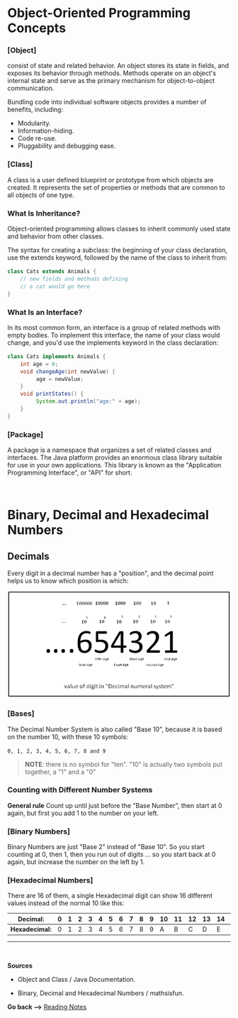 # Object-Oriented Programming Concepts

### **[Object]**

consist of state and related behavior. An object stores its state in fields, and exposes its behavior through methods.
Methods operate on an object's internal state and serve as the primary mechanism for object-to-object communication.

Bundling code into individual software objects provides a number of benefits, including:

- Modularity.
- Information-hiding.
- Code re-use.
- Pluggability and debugging ease.

### **[Class]**

A class is a user defined blueprint or prototype from which objects are created. It represents the set of properties or methods that are common to all objects of one type.

### What Is Inheritance?

Object-oriented programming allows classes to inherit commonly used state and behavior from other classes.

The syntax for creating a subclass: the beginning of your class declaration, use the extends keyword, followed by the name of the class to inherit from:

```java
class Cats extends Animals {
    // new fields and methods defining
    // a cat would go here
}
```

### What Is an Interface?

In its most common form, an interface is a group of related methods with empty bodies. To implement this interface, the name of your class would change, and you'd use the implements keyword in the class declaration:

```java
class Cats implements Animals {
    int age = 0;
    void changeAge(int newValue) {
         age = newValue;
    }
    void printStates() {
         System.out.println("age:" + age);
    }
}
```

### **[Package]**

A package is a namespace that organizes a set of related classes and interfaces. The Java platform provides an enormous class library suitable for use in your own applications. This library is known as the "Application Programming Interface", or "API" for short.

<br>

# Binary, Decimal and Hexadecimal Numbers

## **Decimals**

Every digit in a decimal number has a "position", and the decimal point helps us to know which position is which:

![dicimel](../img401/Decimal_digit.png)

### **[Bases]**

The Decimal Number System is also called "Base 10", because it is based on the number 10, with these 10 symbols:

`0, 1, 2, 3, 4, 5, 6, 7, 8 and 9`

> **NOTE**: there is no symbol for "ten". "10" is actually two symbols put together, a "1" and a "0"

### Counting with Different Number Systems

**General rule** Count up until just before the "Base Number", then start at 0 again, but first you add 1 to the number on your left.

### **[Binary Numbers]**

Binary Numbers are just "Base 2" instead of "Base 10". So you start counting at 0, then 1, then you run out of digits ... so you start back at 0 again, but increase the number on the left by 1.

### **[Hexadecimal Numbers]**

There are 16 of them, a single Hexadecimal digit can show 16 different values instead of the normal 10 like this:

| **Decimal:**     | 0   | 1   | 2   | 3   | 4   | 5   | 6   | 7   | 8   | 9   | 10  | 11  | 12  | 13  | 14  | 15  |
| ---------------- | --- | --- | --- | --- | --- | --- | --- | --- | --- | --- | --- | --- | --- | --- | --- | --- |
| **Hexadecimal:** | 0   | 1   | 2   | 3   | 4   | 5   | 6   | 7   | 8   | 9   | A   | B   | C   | D   | E   | F   |

<hr>
<br>

**Sources**

- Object and Class / Java Documentation.

- Binary, Decimal and Hexadecimal Numbers / mathsisfun.

**Go back -->** [Reading Notes](https://aseel-dweedar.github.io/reading-notes/)
